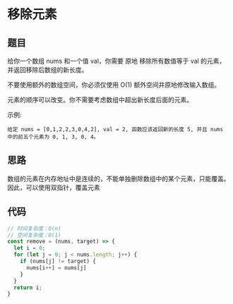 # 移除元素

## 题目

给你一个数组 nums 和一个值 val，你需要 原地 移除所有数值等于 val 的元素，并返回移除后数组的新长度。

不要使用额外的数组空间，你必须仅使用 O(1) 额外空间并原地修改输入数组。

元素的顺序可以改变。你不需要考虑数组中超出新长度后面的元素。

示例:
```
给定 nums = [0,1,2,2,3,0,4,2], val = 2, 函数应该返回新的长度 5, 并且 nums 中的前五个元素为 0, 1, 3, 0, 4。
```

## 思路

数组的元素在内存地址中是连续的，不能单独删除数组中的某个元素，只能覆盖。因此，可以使用双指针，覆盖元素

## 代码

```js
// 时间复杂度：O(n)
// 空间复杂度：O(1)
const remove = (nums, target) => {
  let i = 0;
  for (let j = 0; j < nums.length; j++) {
    if (nums[j] != target) {
      nums[i++] = nums[j]
    }
  }
  return i;
}
```